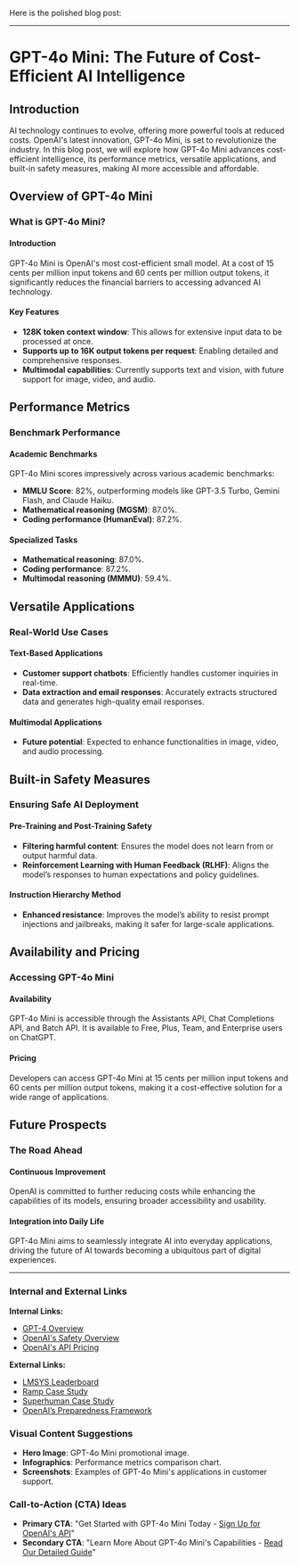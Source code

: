 Here is the polished blog post:

---

# GPT-4o Mini: The Future of Cost-Efficient AI Intelligence

## Introduction
AI technology continues to evolve, offering more powerful tools at reduced costs. OpenAI's latest innovation, GPT-4o Mini, is set to revolutionize the industry. In this blog post, we will explore how GPT-4o Mini advances cost-efficient intelligence, its performance metrics, versatile applications, and built-in safety measures, making AI more accessible and affordable.

## Overview of GPT-4o Mini

### What is GPT-4o Mini?

#### Introduction
GPT-4o Mini is OpenAI's most cost-efficient small model. At a cost of 15 cents per million input tokens and 60 cents per million output tokens, it significantly reduces the financial barriers to accessing advanced AI technology.

#### Key Features
- **128K token context window**: This allows for extensive input data to be processed at once.
- **Supports up to 16K output tokens per request**: Enabling detailed and comprehensive responses.
- **Multimodal capabilities**: Currently supports text and vision, with future support for image, video, and audio.

## Performance Metrics

### Benchmark Performance

#### Academic Benchmarks
GPT-4o Mini scores impressively across various academic benchmarks:
- **MMLU Score**: 82%, outperforming models like GPT-3.5 Turbo, Gemini Flash, and Claude Haiku.
- **Mathematical reasoning (MGSM)**: 87.0%.
- **Coding performance (HumanEval)**: 87.2%.

#### Specialized Tasks
- **Mathematical reasoning**: 87.0%.
- **Coding performance**: 87.2%.
- **Multimodal reasoning (MMMU)**: 59.4%.

## Versatile Applications

### Real-World Use Cases

#### Text-Based Applications
- **Customer support chatbots**: Efficiently handles customer inquiries in real-time.
- **Data extraction and email responses**: Accurately extracts structured data and generates high-quality email responses.

#### Multimodal Applications
- **Future potential**: Expected to enhance functionalities in image, video, and audio processing.

## Built-in Safety Measures

### Ensuring Safe AI Deployment

#### Pre-Training and Post-Training Safety
- **Filtering harmful content**: Ensures the model does not learn from or output harmful data.
- **Reinforcement Learning with Human Feedback (RLHF)**: Aligns the model’s responses to human expectations and policy guidelines.

#### Instruction Hierarchy Method
- **Enhanced resistance**: Improves the model’s ability to resist prompt injections and jailbreaks, making it safer for large-scale applications.

## Availability and Pricing

### Accessing GPT-4o Mini

#### Availability
GPT-4o Mini is accessible through the Assistants API, Chat Completions API, and Batch API. It is available to Free, Plus, Team, and Enterprise users on ChatGPT.

#### Pricing
Developers can access GPT-4o Mini at 15 cents per million input tokens and 60 cents per million output tokens, making it a cost-effective solution for a wide range of applications.

## Future Prospects

### The Road Ahead

#### Continuous Improvement
OpenAI is committed to further reducing costs while enhancing the capabilities of its models, ensuring broader accessibility and usability.

#### Integration into Daily Life
GPT-4o Mini aims to seamlessly integrate AI into everyday applications, driving the future of AI towards becoming a ubiquitous part of digital experiences.

---

### Internal and External Links

**Internal Links:**
- [GPT-4 Overview](https://openai.com/gpt-4/)
- [OpenAI's Safety Overview](https://openai.com/safety/)
- [OpenAI's API Pricing](https://openai.com/api/pricing/)

**External Links:**
- [LMSYS Leaderboard](https://arena.lmsys.org/)
- [Ramp Case Study](https://ramp.com)
- [Superhuman Case Study](https://superhuman.com/plp/brand-v1?utm_source=google&utm_medium=cpc&utm_campaign=11211278605&agid=110851738300&utm_term=superhuman&gad_source=1&gclid=CjwKCAjwtNi0BhA1EiwAWZaANHsjP1o_UZKz4WA7iD0DELFTkQ93iwcvRjZ5xnADfgge3-kFHGDPAxoCk0EQAvD_BwE)
- [OpenAI’s Preparedness Framework](https://openai.com/preparedness)

### Visual Content Suggestions
- **Hero Image**: GPT-4o Mini promotional image.
- **Infographics**: Performance metrics comparison chart.
- **Screenshots**: Examples of GPT-4o Mini's applications in customer support.

### Call-to-Action (CTA) Ideas
- **Primary CTA**: "Get Started with GPT-4o Mini Today - [Sign Up for OpenAI's API](https://openai.com/api/)"
- **Secondary CTA**: "Learn More About GPT-4o Mini's Capabilities - [Read Our Detailed Guide](https://openai.com/gpt-4o-mini-advancing-cost-efficient-intelligence/)"